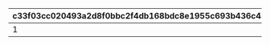 |c33f03cc020493a2d8f0bbc2f4db168bdc8e1955c693b436c43b6e29b4606150|330f0ad91a3f8ba885595fbee238391328bba81d8cc8a5b4652216e4d712aa7b|ce192dde1f83e1c141391a88c5efbf56157824cf041b11397348fe60214135a7|23dc0c98d3192e8f13479c71304e10fe7857c7edea4a1808595db70be16f3d49|59b23bf3dcd28b6b534289e15349158333b13f24244d1f71560e9439fbdab83b|5a4f1c6fb87e032b1d57c66dd419fcbf4f04053244543e7fe5004a9e3c8cc8cf|8270af2785ec169df8e79e12b9c77b38bd65059678e1cf17089b1c018468a492|
| --- | --- | --- | --- | --- | --- | --- |
|1|2019-02-08 15:00:00|2019-02-12 14:59:59|2019-02-15 23:00:00|2019-02-28 11:59:59|500|501|